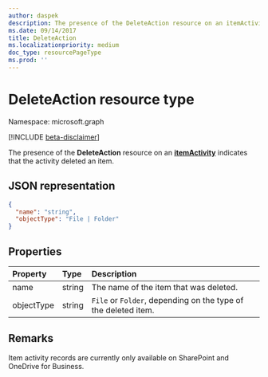 ```yaml
---
author: daspek
description: The presence of the DeleteAction resource on an itemActivity indicates that the activity deleted an item.
ms.date: 09/14/2017
title: DeleteAction
ms.localizationpriority: medium
doc_type: resourcePageType
ms.prod: ''
---
```


# DeleteAction resource type

Namespace: microsoft.graph

[!INCLUDE [beta-disclaimer](../../includes/beta-disclaimer.md)]

The presence of the **DeleteAction** resource on an [**itemActivity**][activity] indicates that the activity deleted an item.

[activity]: itemactivity.md

## JSON representation

<!-- {
  "blockType": "resource",
  "optionalProperties": [ ],
  "@type": "microsoft.graph.deleteAction"
}-->

```json
{
  "name": "string",
  "objectType": "File | Folder"
}
```

## Properties

| Property   | Type   | Description                                                    |
| :--------- | :----- | :------------------------------------------------------------- |
| name       | string | The name of the item that was deleted.                         |
| objectType | string | `File` or `Folder`, depending on the type of the deleted item. |

## Remarks

Item activity records are currently only available on SharePoint and OneDrive for Business.

<!--
{
  "type": "#page.annotation",
  "description": "The DeleteAction object provides information about the deletion of an item.",
  "keywords": "activities,activity,action,delete,deletion",
  "section": "documentation",
  "tocPath": "Resources/DeleteAction",
  "suppressions": []
}
-->
